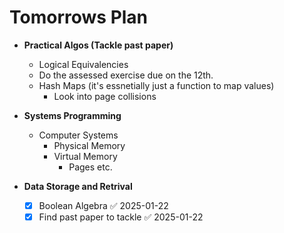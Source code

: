 # Tomorrows Plan

- **Practical Algos (Tackle past paper)**
	- Logical Equivalencies
	- Do the assessed exercise due on the 12th.
	- Hash Maps (it's essnetially just a function to map values)
		- Look into page collisions

- **Systems Programming**
	- Computer Systems
		- Physical Memory
		- Virtual Memory
			- Pages etc.

- **Data Storage and Retrival**
	- [x] Boolean Algebra ✅ 2025-01-22
	- [x] Find past paper to tackle ✅ 2025-01-22